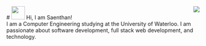 <img align="right" src="https://thumbs.gfycat.com/AdmiredWatchfulJaeger-small.gif"/>
# <img src="https://media.tenor.com/images/3b388fe03da271d2674faf85eb7c3fcd/tenor.gif" width="35"/> Hi, I am Saenthan!
<div>
  I am a Computer Engineering studying at the University of Waterloo. I am passionate about software development, full stack web development, and technology. 
</div>


<!--
**SaenthanParimalakanthan/SaenthanParimalakanthan** is a ✨ _special_ ✨ repository because its `README.md` (this file) appears on your GitHub profile.

Here are some ideas to get you started:

- 🔭 I’m currently working on ...
- 🌱 I’m currently learning ...
- 👯 I’m looking to collaborate on ...
- 🤔 I’m looking for help with ...
- 💬 Ask me about ...
- 📫 How to reach me: ...
- 😄 Pronouns: ...
- ⚡ Fun fact: ...
-->
